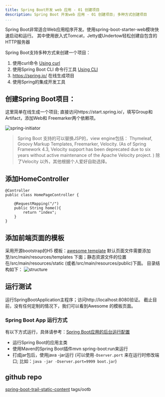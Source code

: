 ```yaml
---
title: Spring Boot开发 web 应用 - 01 创建项目
description: Spring Boot 开发web 应用 - 01 创建项目; 多种方式创建项目
...
```

Spring Boot非常适合Web应用程序开发。使用spring-boot-starter-web模块快速启动和运行。 其中使用嵌入式Tomcat，Jetty或Undertow轻松创建自包含的HTTP服务器

Spring Boot支持多种方式来创建一个项目：

 1. 使用curl命令 [Using curl](https://spring.io/guides/tutorials/spring-security-and-angular-js/#using-curl)
 2. 使用Spring Boot CLI 命令行工具 [Using CLI](http://docs.spring.io/spring-boot/docs/current/reference/htmlsingle/#getting-started-installing-the-cli)
 3. https://spring.io/  在线生成项目
 4. 使用Spring的集成开发工具

## 创建Spring Boot项目：
这里简单在线生成一个项目; 直接访问https://start.spring.io/，填写Group和Artifact，添加Web和 Freemarker两个依赖项。

![spring-initiator](http://tech.jiu-shu.com/Spring-Boot-And-Spring-Cloud/spring-initiator.jpg)

> Spring Boot 支持的可以替换JSP的，view engine包括： Thymeleaf, Groovy Markup Templates, Freemarker, Velocity. (As of Spring Framework 4.3, Velocity support has been deprecated due to six years without active maintenance of the Apache Velocity project. ) 除了Velocity 以外，其他根据个人爱好自助选择。

## 添加HomeController
```
@Controller
public class HomePageController {
	
	@RequestMapping("/")
	public String home(){
		return "index";
	}
}
```

## 添加前端页面的模板
采用开源bootstrap的H5 模板：[awesome template](http://www.templatemo.com/preview/templatemo_450_awesome)
默认页面文件需要添加至/src/main/resources/templates 下面；静态资源文件的位置在/src/main/resources/static (或者/src/main/resources/public)下面。
目录结构如下：
![structure](http://tech.jiu-shu.com/Spring-Boot-And-Spring-Cloud/QQ截图20180418170909.jpg)

## 运行测试
运行SpringBootApplication主程序；访问http://localhost:8080验证。 截止目前，没有任何定制的情况下，我们可以看到Awesome 的模板页面。
### Spring Boot App 运行方式
有以下方式运行，具体请参考：[Spring Boot应用的后台运行配置](http://blog.didispace.com/spring-boot-run-backend/)
* 运行Spring Boot的应用主类
* 使用Maven的Spring Boot插件mvn spring-boot:run来运行
* 打成jar包后，使用java -jar运行  (可以使用`-Dserver.port` 来在运行时修改端口; 比如：`java -jar -Dserver.port=9999 boot.jar`)
## github repo
[spring-boot-trail-static-content](https://github.com/choelea/spring-boot-trail-static-content.git)   tags/ootb